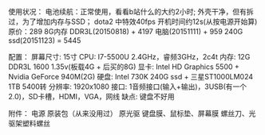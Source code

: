 使用状况：
电池续航：正常使用，看看b站什么的大约2小时;
外壳干净，但有拆过，为了增加内存与SSD；
dota2 中特效40fps
开机时间约12s(从按电源开始算)
原价：289     8G内存 DDR3L(20150818)
    + 4197    电脑(20151111)
    + 959     240G ssd(20151123)
    = 5445

配置：
屏幕尺寸: 15寸
CPU:      I7-5500U 2.4GHz，睿频3GHz，2c4t
内存:     12G DDR3L 1600 1.35v(板载4G + 后买的8G)
显卡:     Intel HD Graphics 5500 + Nvidia GeForce 940M(2G)
硬盘:     Intel 730K 240G ssd + 三星ST1000LM024 1TB 5400转
分辨率:   1920x1080
接口:     1音频接口(输入+输出)，3USB(有一个2.0)，SD卡槽，HDMI，VGA，网线
缺点:     键盘不好用

附件：
电源
原装包（从来没用过）
原光驱
键盘膜、鼠标垫、屏幕膜
螺丝刀、光驱架塑料螺丝

